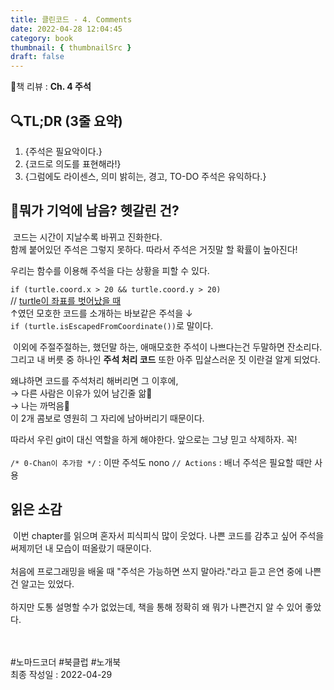 ```yaml
---
title: 클린코드 - 4. Comments
date: 2022-04-28 12:04:45
category: book
thumbnail: { thumbnailSrc }
draft: false
---
```


📙책 리뷰 : **Ch. 4 주석**<br>

## 🔍TL;DR (3줄 요약)

1. {주석은 필요악이다.}
2. {코드로 의도를 표현해라!}
3. {그럼에도 라이센스, 의미 밝히는, 경고, TO-DO 주석은 유익하다.}

## 🤔뭐가 기억에 남음? 헷갈린 건?

&nbsp;코드는 시간이 지날수록 바뀌고 진화한다.  
함께 붙어있던 주석은 그렇지 못하다. 따라서 주석은 거짓말 할 확률이 높아진다!

우리는 함수를 이용해 주석을 다는 상황을 피할 수 있다.

`if (turtle.coord.x > 20 && turtle.coord.y > 20)`<br>
// <u>turtle이 좌표를 벗어났을 때</u><br>
↑였던 모호한 코드를 소개하는 바보같은 주석을 ↓<br>
`if (turtle.isEscapedFromCoordinate())`로 말이다.

&nbsp;이외에 주절주절하는, 했던말 하는, 애매모호한 주석이 나쁘다는건 두말하면 잔소리다.  
그리고 내 버릇 중 하나인 **주석 처리 코드** 또한 아주 밉살스러운 짓 이란걸 알게 되었다.

왜냐하면 코드를 주석처리 해버리면 그 이후에,  
→ 다른 사람은 이유가 있어 남긴줄 앎🤷<br>
→ 나는 까먹음🐔  
이 2개 콤보로 영원히 그 자리에 남아버리기 때문이다.

따라서 우린 git이 대신 역할을 하게 해야한다.
앞으로는 그냥 믿고 삭제하자. 꼭!  
<br>
`/* 0-Chan이 추가함 */` : 이딴 주석도 nono
`// Actions` : 배너 주석은 필요할 때만 사용

## 읽은 소감

&nbsp;이번 chapter를 읽으며 혼자서 피식피식 많이 웃었다. 나쁜 코드를 감추고 싶어 주석을 써제끼던 내 모습이 떠올랐기 때문이다.  
<br>
처음에 프로그래밍을 배울 때 "주석은 가능하면 쓰지 말아라."라고 듣고 은연 중에 나쁜건 알고는 있었다.  
<br>
하지만 도통 설명할 수가 없었는데, 책을 통해 정확히 왜 뭐가 나쁜건지 알 수 있어 좋았다.

<br><br> #노마드코더 #북클럽 #노개북<br>
최종 작성일 : 2022-04-29
